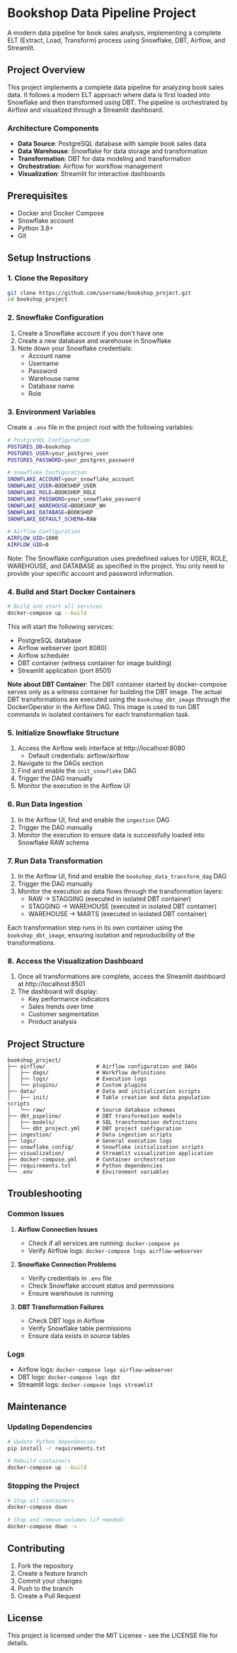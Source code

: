 # Bookshop Data Pipeline Project

A modern data pipeline for book sales analysis, implementing a complete ELT (Extract, Load, Transform) process using Snowflake, DBT, Airflow, and Streamlit.

## Project Overview

This project implements a complete data pipeline for analyzing book sales data. It follows a modern ELT approach where data is first loaded into Snowflake and then transformed using DBT. The pipeline is orchestrated by Airflow and visualized through a Streamlit dashboard.

### Architecture Components

- **Data Source**: PostgreSQL database with sample book sales data
- **Data Warehouse**: Snowflake for data storage and transformation
- **Transformation**: DBT for data modeling and transformation
- **Orchestration**: Airflow for workflow management
- **Visualization**: Streamlit for interactive dashboards

## Prerequisites

- Docker and Docker Compose
- Snowflake account
- Python 3.8+
- Git

## Setup Instructions

### 1. Clone the Repository

```bash
git clone https://github.com/username/bookshop_project.git
cd bookshop_project
```

### 2. Snowflake Configuration

1. Create a Snowflake account if you don't have one
2. Create a new database and warehouse in Snowflake
3. Note down your Snowflake credentials:
   - Account name
   - Username
   - Password
   - Warehouse name
   - Database name
   - Role

### 3. Environment Variables

Create a `.env` file in the project root with the following variables:

```bash
# PostgreSQL Configuration
POSTGRES_DB=bookshop
POSTGRES_USER=your_postgres_user
POSTGRES_PASSWORD=your_postgres_password

# Snowflake Configuration
SNOWFLAKE_ACCOUNT=your_snowflake_account
SNOWFLAKE_USER=BOOKSHOP_USER
SNOWFLAKE_ROLE=BOOKSHOP_ROLE
SNOWFLAKE_PASSWORD=your_snowflake_password
SNOWFLAKE_WAREHOUSE=BOOKSHOP_WH
SNOWFLAKE_DATABASE=BOOKSHOP
SNOWFLAKE_DEFAULT_SCHEMA=RAW

# Airflow Configuration
AIRFLOW_UID=1000
AIRFLOW_GID=0
```

Note: The Snowflake configuration uses predefined values for USER, ROLE, WAREHOUSE, and DATABASE as specified in the project. You only need to provide your specific account and password information.

### 4. Build and Start Docker Containers

```bash
# Build and start all services
docker-compose up --build
```

This will start the following services:
- PostgreSQL database
- Airflow webserver (port 8080)
- Airflow scheduler
- DBT container (witness container for image building)
- Streamlit application (port 8501)

**Note about DBT Container**: The DBT container started by docker-compose serves only as a witness container for building the DBT image. The actual DBT transformations are executed using the `bookshop_dbt_image` through the DockerOperator in the Airflow DAG. This image is used to run DBT commands in isolated containers for each transformation task.

### 5. Initialize Snowflake Structure

1. Access the Airflow web interface at http://localhost:8080
   - Default credentials: airflow/airflow
2. Navigate to the DAGs section
3. Find and enable the `init_snowflake` DAG
4. Trigger the DAG manually
5. Monitor the execution in the Airflow UI

### 6. Run Data Ingestion

1. In the Airflow UI, find and enable the `ingestion` DAG
2. Trigger the DAG manually
3. Monitor the execution to ensure data is successfully loaded into Snowflake RAW schema

### 7. Run Data Transformation

1. In the Airflow UI, find and enable the `bookshop_data_transform_dag` DAG
2. Trigger the DAG manually
3. Monitor the execution as data flows through the transformation layers:
   - RAW → STAGGING (executed in isolated DBT container)
   - STAGGING → WAREHOUSE (executed in isolated DBT container)
   - WAREHOUSE → MARTS (executed in isolated DBT container)

Each transformation step runs in its own container using the `bookshop_dbt_image`, ensuring isolation and reproducibility of the transformations.

### 8. Access the Visualization Dashboard

1. Once all transformations are complete, access the Streamlit dashboard at http://localhost:8501
2. The dashboard will display:
   - Key performance indicators
   - Sales trends over time
   - Customer segmentation
   - Product analysis

## Project Structure

```
bookshop_project/
├── airflow/                # Airflow configuration and DAGs
│   ├── dags/               # Workflow definitions
│   ├── logs/               # Execution logs
│   └── plugins/            # Custom plugins
├── data/                   # Data and initialization scripts
│   ├── init/               # Table creation and data population scripts
│   └── raw/                # Source database schemas
├── dbt_pipeline/           # DBT transformation models
│   ├── models/             # SQL transformation definitions
│   └── dbt_project.yml     # DBT project configuration
├── ingestion/              # Data ingestion scripts
├── logs/                   # General execution logs
├── snowflake_config/       # Snowflake initialization scripts
├── visualization/          # Streamlit visualization application
├── docker-compose.yml      # Container orchestration
├── requirements.txt        # Python dependencies
└── .env                    # Environment variables
```

## Troubleshooting

### Common Issues

1. **Airflow Connection Issues**
   - Check if all services are running: `docker-compose ps`
   - Verify Airflow logs: `docker-compose logs airflow-webserver`

2. **Snowflake Connection Problems**
   - Verify credentials in `.env` file
   - Check Snowflake account status and permissions
   - Ensure warehouse is running

3. **DBT Transformation Failures**
   - Check DBT logs in Airflow
   - Verify Snowflake table permissions
   - Ensure data exists in source tables

### Logs

- Airflow logs: `docker-compose logs airflow-webserver`
- DBT logs: `docker-compose logs dbt`
- Streamlit logs: `docker-compose logs streamlit`

## Maintenance

### Updating Dependencies

```bash
# Update Python dependencies
pip install -r requirements.txt

# Rebuild containers
docker-compose up --build
```

### Stopping the Project

```bash
# Stop all containers
docker-compose down

# Stop and remove volumes (if needed)
docker-compose down -v
```

## Contributing

1. Fork the repository
2. Create a feature branch
3. Commit your changes
4. Push to the branch
5. Create a Pull Request

## License

This project is licensed under the MIT License - see the LICENSE file for details. 
